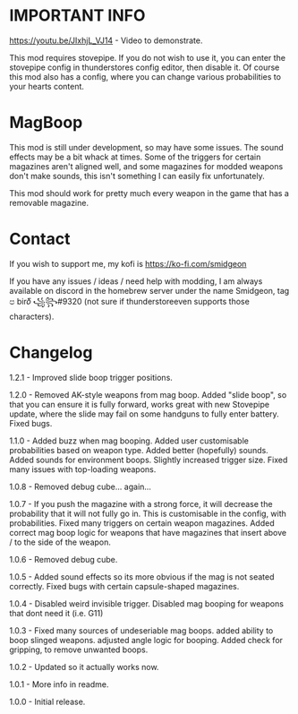 # IMPORTANT INFO

https://youtu.be/JIxhjL_VJ14 - Video to demonstrate.

This mod requires stovepipe. If you do not wish to use it, you can enter the stovepipe config in thunderstores config editor, then disable it. Of course this mod also has a config, where you can change various probabilities to your hearts content.

# MagBoop

This mod is still under development, so may have some issues. 
The sound effects may be a bit whack at times. Some of the triggers for certain magazines aren't aligned well, and some magazines for modded weapons don't make sounds, this isn't something I can easily fix unfortunately.

This mod should work for pretty much every weapon in the game that has a removable magazine.

# Contact

If you wish to support me, my kofi is https://ko-fi.com/smidgeon

If you have any issues / ideas / need help with modding, I am always available on discord in the homebrew server under the name Smidgeon, tag ප bir𝛿 ꧁꧂#9320 (not sure if thunderstoreeven supports those characters).


# Changelog

1.2.1 - Improved slide boop trigger positions.

1.2.0 - Removed AK-style weapons from mag boop. Added "slide boop", so that you can ensure it is fully forward, works great with new Stovepipe update, where the slide may fail on some handguns to fully enter battery. Fixed bugs.

1.1.0 - Added buzz when mag booping. Added user customisable probabilities based on weapon type. Added better (hopefully) sounds. Added sounds for environment boops. Slightly increased trigger size. Fixed many issues with top-loading weapons. 

1.0.8 - Removed debug cube... again...

1.0.7 - If you push the magazine with a strong force, it will decrease the probability that it will not fully go in.
 This is customisable in the config, with probabilities. Fixed many triggers on certain weapon magazines. Added correct mag boop logic for weapons that have magazines that insert above / to the side of the weapon.

1.0.6 - Removed debug cube.

1.0.5 - Added sound effects so its more obvious if the mag is not seated correctly. Fixed bugs with certain capsule-shaped magazines. 

1.0.4 - Disabled weird invisible trigger. Disabled mag booping for weapons that dont need it (i.e. G11)

1.0.3 - Fixed many sources of undeseriable mag boops. added ability to boop slinged weapons. adjusted angle logic for booping. Added check for gripping, to remove unwanted boops.

1.0.2 - Updated so it actually works now.

1.0.1 - More info in readme.

1.0.0 - Initial release.
